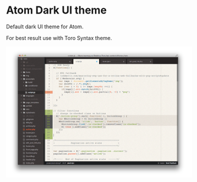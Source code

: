 # Atom Dark UI theme

Default dark UI theme for Atom.

For best result use with Toro Syntax theme.

![](https://raw.githubusercontent.com/Jursdotme/Atom-Toro-Syntax/master/screenshot.png)
